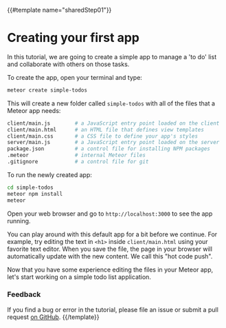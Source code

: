 {{#template name="sharedStep01"}}

# Creating your first app

In this tutorial, we are going to create a simple app to manage a 'to do' list and collaborate with others on those tasks.

To create the app, open your terminal and type:

```bash
meteor create simple-todos
```

This will create a new folder called `simple-todos` with all of the files that a Meteor app needs:

```bash
client/main.js        # a JavaScript entry point loaded on the client
client/main.html      # an HTML file that defines view templates
client/main.css       # a CSS file to define your app's styles
server/main.js        # a JavaScript entry point loaded on the server
package.json          # a control file for installing NPM packages
.meteor               # internal Meteor files
.gitignore            # a control file for git
```

To run the newly created app:

```bash
cd simple-todos
meteor npm install
meteor
```

Open your web browser and go to `http://localhost:3000` to see the app running.

You can play around with this default app for a bit before we continue. For example, try editing the text in `<h1>` inside `client/main.html` using your favorite text editor. When you save the file, the page in your browser will automatically update with the new content. We call this "hot code push".

Now that you have some experience editing the files in your Meteor app, let's start working on a simple todo list application. 

### Feedback

If you find a bug or error in the tutorial, please file an issue or submit a pull request [on GitHub](https://github.com/meteor/tutorials).
{{/template}}
